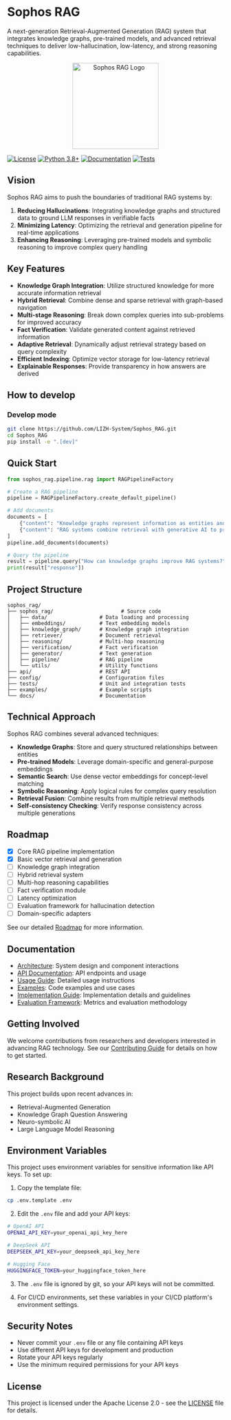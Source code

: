 # Sophos RAG

A next-generation Retrieval-Augmented Generation (RAG) system that integrates knowledge graphs, pre-trained models, and advanced retrieval techniques to deliver low-hallucination, low-latency, and strong reasoning capabilities.

<p align="center">
  <img src="docs/images/sophos_rag_logo.png" alt="Sophos RAG Logo" width="200"/>
</p>

[![License](https://img.shields.io/badge/License-Apache%202.0-blue.svg)](LICENSE)
[![Python 3.8+](https://img.shields.io/badge/python-3.8+-blue.svg)](https://www.python.org/downloads/)
[![Documentation](https://img.shields.io/badge/docs-latest-brightgreen.svg)](docs/)
[![Tests](https://github.com/LIZH-System/Sophos_RAG/actions/workflows/python-tests.yml/badge.svg)](https://github.com/LIZH-System/Sophos_RAG/actions/workflows/python-tests.yml)

## Vision

Sophos RAG aims to push the boundaries of traditional RAG systems by:

1. **Reducing Hallucinations**: Integrating knowledge graphs and structured data to ground LLM responses in verifiable facts
2. **Minimizing Latency**: Optimizing the retrieval and generation pipeline for real-time applications
3. **Enhancing Reasoning**: Leveraging pre-trained models and symbolic reasoning to improve complex query handling

## Key Features

- **Knowledge Graph Integration**: Utilize structured knowledge for more accurate information retrieval
- **Hybrid Retrieval**: Combine dense and sparse retrieval with graph-based navigation
- **Multi-stage Reasoning**: Break down complex queries into sub-problems for improved accuracy
- **Fact Verification**: Validate generated content against retrieved information
- **Adaptive Retrieval**: Dynamically adjust retrieval strategy based on query complexity
- **Efficient Indexing**: Optimize vector storage for low-latency retrieval
- **Explainable Responses**: Provide transparency in how answers are derived

## How to develop

### Develop mode

```bash
git clone https://github.com/LIZH-System/Sophos_RAG.git
cd Sophos_RAG
pip install -e ".[dev]"
```

## Quick Start

```python
from sophos_rag.pipeline.rag import RAGPipelineFactory

# Create a RAG pipeline
pipeline = RAGPipelineFactory.create_default_pipeline()

# Add documents
documents = [
    {"content": "Knowledge graphs represent information as entities and relationships.", "source": "kg_intro.txt"},
    {"content": "RAG systems combine retrieval with generative AI to produce factual responses.", "source": "rag_intro.txt"}
]
pipeline.add_documents(documents)

# Query the pipeline
result = pipeline.query("How can knowledge graphs improve RAG systems?")
print(result["response"])
```

## Project Structure

```
sophos_rag/
├── sophos_rag/                      # Source code
│   ├── data/                 # Data loading and processing
│   ├── embeddings/           # Text embedding models
│   ├── knowledge_graph/      # Knowledge graph integration
│   ├── retriever/            # Document retrieval
│   ├── reasoning/            # Multi-hop reasoning
│   ├── verification/         # Fact verification
│   ├── generator/            # Text generation
│   ├── pipeline/             # RAG pipeline
│   └── utils/                # Utility functions
├── api/                      # REST API
├── config/                   # Configuration files
├── tests/                    # Unit and integration tests
├── examples/                 # Example scripts
└── docs/                     # Documentation
```

## Technical Approach

Sophos RAG combines several advanced techniques:

- **Knowledge Graphs**: Store and query structured relationships between entities
- **Pre-trained Models**: Leverage domain-specific and general-purpose embeddings
- **Semantic Search**: Use dense vector embeddings for concept-level matching
- **Symbolic Reasoning**: Apply logical rules for complex query resolution
- **Retrieval Fusion**: Combine results from multiple retrieval methods
- **Self-consistency Checking**: Verify response consistency across multiple generations

## Roadmap

- [x] Core RAG pipeline implementation
- [x] Basic vector retrieval and generation
- [ ] Knowledge graph integration
- [ ] Hybrid retrieval system
- [ ] Multi-hop reasoning capabilities
- [ ] Fact verification module
- [ ] Latency optimization
- [ ] Evaluation framework for hallucination detection
- [ ] Domain-specific adapters

See our detailed [Roadmap](ROADMAP.md) for more information.

## Documentation

- [Architecture](docs/architecture.md): System design and component interactions
- [API Documentation](docs/api.md): API endpoints and usage
- [Usage Guide](docs/usage.md): Detailed usage instructions
- [Examples](EXAMPLES.md): Code examples and use cases
- [Implementation Guide](IMPLEMENTATION.md): Implementation details and guidelines
- [Evaluation Framework](EVALUATION.md): Metrics and evaluation methodology

## Getting Involved

We welcome contributions from researchers and developers interested in advancing RAG technology. See our [Contributing Guide](CONTRIBUTING.md) for details on how to get started.

## Research Background

This project builds upon recent advances in:
- Retrieval-Augmented Generation
- Knowledge Graph Question Answering
- Neuro-symbolic AI
- Large Language Model Reasoning

## Environment Variables

This project uses environment variables for sensitive information like API keys. To set up:

1. Copy the template file:
```bash
cp .env.template .env
```

2. Edit the `.env` file and add your API keys:
```bash
# OpenAI API
OPENAI_API_KEY=your_openai_api_key_here

# DeepSeek API
DEEPSEEK_API_KEY=your_deepseek_api_key_here

# Hugging Face
HUGGINGFACE_TOKEN=your_huggingface_token_here
```

3. The `.env` file is ignored by git, so your API keys will not be committed.

4. For CI/CD environments, set these variables in your CI/CD platform's environment settings.

## Security Notes

- Never commit your `.env` file or any file containing API keys
- Use different API keys for development and production
- Rotate your API keys regularly
- Use the minimum required permissions for your API keys

## License

This project is licensed under the Apache License 2.0 - see the [LICENSE](LICENSE) file for details.
